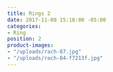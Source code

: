 ```yaml
---
title: Rings 2
date: 2017-11-08 15:18:00 -05:00
categories:
- Ring
position: 2
product-images:
- "/uploads/rach-87.jpg"
- "/uploads/rach-84-f7213f.jpg"
---
```


